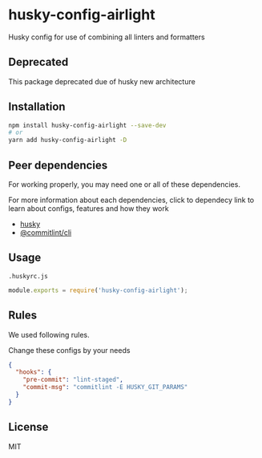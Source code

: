 # husky-config-airlight

Husky config for use of combining all linters and formatters

## Deprecated

This package deprecated due of husky new architecture

## Installation

```bash
npm install husky-config-airlight --save-dev
# or
yarn add husky-config-airlight -D
```

## Peer dependencies

For working properly, you may need one or all of these dependencies.

For more information about each dependencies, click to dependecy link
to learn about configs, features and how they work

- [husky](https://github.com/typicode/husky)
- [@commitlint/cli](https://github.com/conventional-changelog/commitlint)

## Usage

`.huskyrc.js`

```js
module.exports = require('husky-config-airlight');
```

## Rules

We used following rules.

Change these configs by your needs

```json
{
  "hooks": {
    "pre-commit": "lint-staged",
    "commit-msg": "commitlint -E HUSKY_GIT_PARAMS"
  }
}
```

## License

MIT
